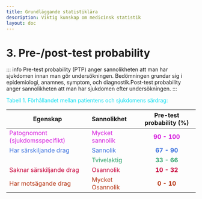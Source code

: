 ```yaml
---
title: Grundläggande statistiklära
description: Viktig kunskap om medicinsk statistik
layout: doc
---
```


<style>
gr { color: #30a46c }
re { color: #C70039 }
re2 { color: #B53311}
ye { color: #D6AB1E }
bl { color: #0CDFF2 }
bl2 { color: #3C72DF}
pu { color: #D61EDE }
</style>

# 3. Pre-/post-test probability

::: info Pre-test probability (PTP) anger sannolikheten att man har sjukdomen innan man gör undersökningen. Bedömningen grundar sig i epidemiologi, anamnes, symptom, och diagnostik.Post-test probability anger sannolikheten att man har sjukdomen efter undersökningen. 
:::

<bl> Tabell 1. Förhållandet mellan patientens och sjukdomens särdrag: </bl>

| Egenskap                                    | Sannolikhet                       | Pre-test probability (%)    |
| -------------                               | :-----------                      | :--------------------:      |
| <pu>Patognomont (sjukdomsspecifikt) </pu>   | <pu>Mycket sannolik  </pu>        | <pu> **90 - 100** </pu>     |
| <bl2>Har särskiljande drag </bl2>           | <bl2>Sannolik   </bl2>            | <bl2> **67 - 90** </bl2>    |
|                                             |<gr> Tvivelaktig  </gr>            | <gr> **33 - 66** </gr>      |
| <re>Saknar särskiljande drag   </re>        |<re> Osannolik   </re>             | <re> **10 - 32**</re>       |
| <re2>Har motsägande drag </re2>             | <re2>Mycket Osannolik </re2>      | <re2> **0 - 10** </re2>     |